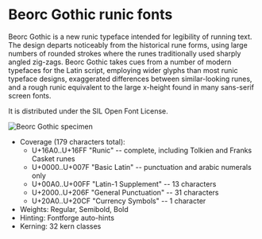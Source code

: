 # Beorc Gothic runic fonts

Beorc Gothic is a new runic typeface intended for legibility of running text. The design departs noticeably from the historical rune forms, using large numbers of rounded strokes where the runes traditionally used sharply angled zig-zags. Beorc Gothic takes cues from a number of modern typefaces for the Latin script, employing wider glyphs than most runic typeface designs, exaggerated differences between similar-looking runes, and a rough runic equivalent to the large x-height found in many sans-serif screen fonts.

It is distributed under the SIL Open Font License.

![Beorc Gothic specimen](https://github.com/raidh0/beorc-gothic/blob/master/specimens/specimen.png)

- Coverage (179 characters total):
  - U+16A0..U+16FF "Runic" -- complete, including Tolkien and Franks Casket runes
  - U+0000..U+007F "Basic Latin" -- punctuation and arabic numerals only
  - U+00A0..U+00FF "Latin-1 Supplement" -- 13 characters
  - U+2000..U+206F "General Punctuation" -- 31 characters
  - U+20A0..U+20CF "Currency Symbols" -- 1 character
- Weights: Regular, Semibold, Bold
- Hinting: Fontforge auto-hints
- Kerning: 32 kern classes
